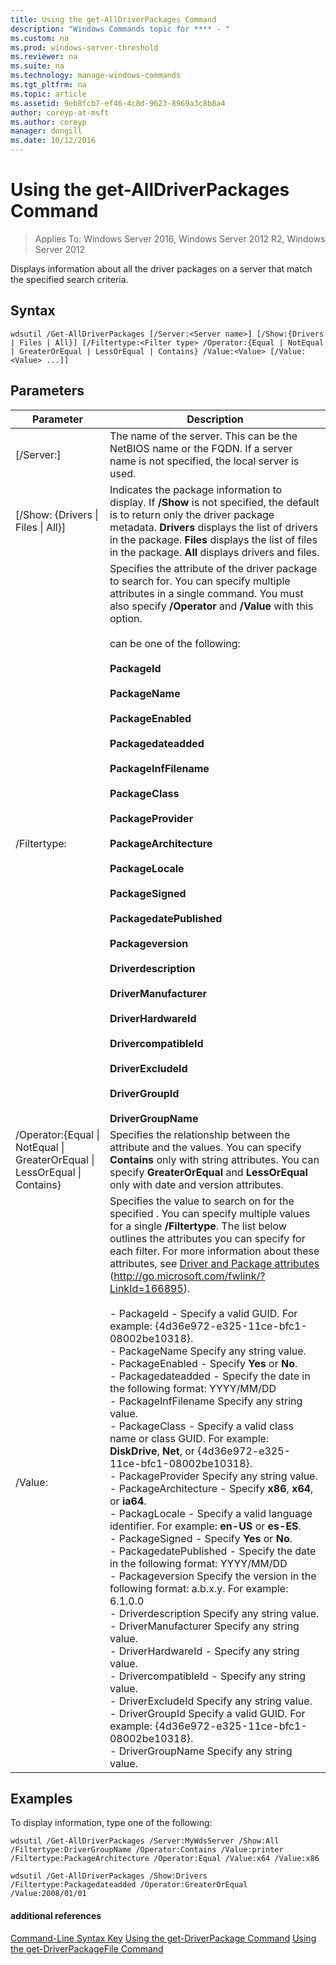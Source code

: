 ```yaml
---
title: Using the get-AllDriverPackages Command
description: "Windows Commands topic for **** - "
ms.custom: na
ms.prod: windows-server-threshold
ms.reviewer: na
ms.suite: na
ms.technology: manage-windows-commands
ms.tgt_pltfrm: na
ms.topic: article
ms.assetid: 9eb8fcb7-ef46-4c8d-9623-8969a3c8b8a4
author: coreyp-at-msft
ms.author: coreyp
manager: dongill
ms.date: 10/12/2016
---
```

# Using the get-AllDriverPackages Command

>Applies To: Windows Server 2016, Windows Server 2012 R2, Windows Server 2012

Displays information about all the driver packages on a server that match the specified search criteria.
## Syntax
```
wdsutil /Get-AllDriverPackages [/Server:<Server name>] [/Show:{Drivers | Files | All}] [/Filtertype:<Filter type> /Operator:{Equal | NotEqual | GreaterOrEqual | LessOrEqual | Contains} /Value:<Value> [/Value:<Value> ...]]
```
## Parameters
|Parameter|Description|
|-------|--------|
|[/Server:<Server name>]|The name of the server. This can be the NetBIOS name or the FQDN. If a server name is not specified, the local server is used.|
|[/Show: {Drivers &#124; Files &#124; All}]|Indicates the package information to display. If **/Show** is not specified, the default is to return only the driver package metadata. **Drivers** displays the list of drivers in the package. **Files** displays the list of files in the package. **All** displays drivers and files.|
|/Filtertype:<Filter type>|Specifies the attribute of the driver package to search for. You can specify multiple attributes in a single command. You must also specify **/Operator** and **/Value** with this option.<br /><br /><Filter type> can be one of the following:<br /><br />**PackageId**<br /><br />**PackageName**<br /><br />**PackageEnabled**<br /><br />**Packagedateadded**<br /><br />**PackageInfFilename**<br /><br />**PackageClass**<br /><br />**PackageProvider**<br /><br />**PackageArchitecture**<br /><br />**PackageLocale**<br /><br />**PackageSigned**<br /><br />**PackagedatePublished**<br /><br />**Packageversion**<br /><br />**Driverdescription**<br /><br />**DriverManufacturer**<br /><br />**DriverHardwareId**<br /><br />**DrivercompatibleId**<br /><br />**DriverExcludeId**<br /><br />**DriverGroupId**<br /><br />**DriverGroupName**|
|/Operator:{Equal &#124; NotEqual &#124; GreaterOrEqual &#124; LessOrEqual &#124; Contains}|Specifies the relationship between the attribute and the values. You can specify **Contains** only with string attributes. You can specify **GreaterOrEqual** and **LessOrEqual** only with date and version attributes.|
|/Value:<Value>|Specifies the value to search on for the specified <attribute>.  You can specify multiple values for a single **/Filtertype**. The list below outlines the attributes you can specify for each filter. For more information about these attributes, see [Driver and Package attributes](http://go.microsoft.com/fwlink/?LinkId=166895) (http://go.microsoft.com/fwlink/?LinkId=166895).<br /><br />-   PackageId - Specify a valid GUID. For example: {4d36e972-e325-11ce-bfc1-08002be10318}.<br />-   PackageName   Specify any string value.<br />-   PackageEnabled - Specify **Yes** or **No**.<br />-   Packagedateadded - Specify the date in the following format: YYYY/MM/DD<br />-   PackageInfFilename   Specify any string value.<br />-   PackageClass - Specify a valid class name or class GUID. For example: **DiskDrive**, **Net**, or {4d36e972-e325-11ce-bfc1-08002be10318}.<br />-   PackageProvider   Specify any string value.<br />-   PackageArchitecture - Specify **x86**, **x64**, or **ia64**.<br />-   PackagLocale - Specify a valid language identifier. For example: **en-US** or **es-ES**.<br />-   PackageSigned - Specify **Yes** or **No**.<br />-   PackagedatePublished - Specify the date in the following format: YYYY/MM/DD<br />-   Packageversion   Specify the version in the following format: a.b.x.y. For example: 6.1.0.0<br />-   Driverdescription   Specify any string value.<br />-   DriverManufacturer   Specify any string value.<br />-   DriverHardwareId - Specify any string value.<br />-   DrivercompatibleId - Specify any string value.<br />-   DriverExcludeId   Specify any string value.<br />-   DriverGroupId   Specify a valid GUID. For example: {4d36e972-e325-11ce-bfc1-08002be10318}.<br />-   DriverGroupName   Specify any string value.|
## <a name="BKMK_examples"></a>Examples
To display information, type one of the following:
```
wdsutil /Get-AllDriverPackages /Server:MyWdsServer /Show:All /Filtertype:DriverGroupName /Operator:Contains /Value:printer /Filtertype:PackageArchitecture /Operator:Equal /Value:x64 /Value:x86
```
```
wdsutil /Get-AllDriverPackages /Show:Drivers /Filtertype:Packagedateadded /Operator:GreaterOrEqual /Value:2008/01/01
```
#### additional references
[Command-Line Syntax Key](command-line-syntax-key.md)
[Using the get-DriverPackage Command](using-the-get-driverpackage-command.md)
[Using the get-DriverPackageFile Command](using-the-get-driverpackagefile-command.md)
